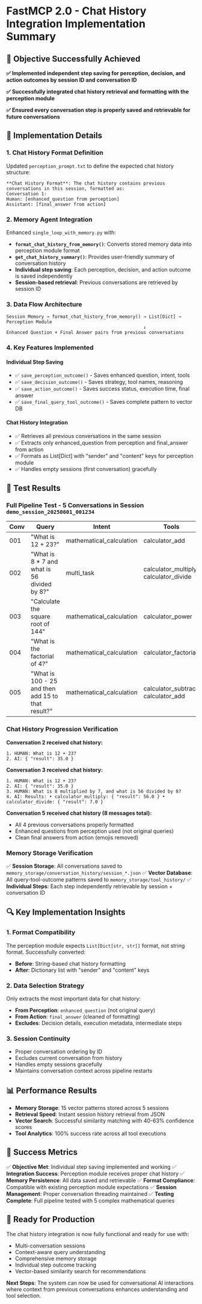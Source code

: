 # FastMCP 2.0 - Chat History Integration Implementation Summary

## 🎯 Objective Successfully Achieved

**✅ Implemented independent step saving for perception, decision, and action outcomes by session ID and conversation ID**

**✅ Successfully integrated chat history retrieval and formatting with the perception module**

**✅ Ensured every conversation step is properly saved and retrievable for future conversations**

## 🔧 Implementation Details

### 1. Chat History Format Definition

Updated `perception_prompt.txt` to define the expected chat history structure:

```
**Chat History Format**: The chat history contains previous conversations in this session, formatted as:
Conversation 1:
Human: [enhanced_question from perception]
Assistant: [final_answer from action]
```

### 2. Memory Agent Integration

Enhanced `single_loop_with_memory.py` with:

- **`format_chat_history_from_memory()`**: Converts stored memory data into perception module format
- **`get_chat_history_summary()`**: Provides user-friendly summary of conversation history
- **Individual step saving**: Each perception, decision, and action outcome is saved independently
- **Session-based retrieval**: Previous conversations are retrieved by session ID

### 3. Data Flow Architecture

```
Session Memory → format_chat_history_from_memory() → List[Dict] → Perception Module
                                                   ↓
Enhanced Question + Final Answer pairs from previous conversations
```

### 4. Key Features Implemented

#### Individual Step Saving
- ✅ `save_perception_outcome()` - Saves enhanced question, intent, tools
- ✅ `save_decision_outcome()` - Saves strategy, tool names, reasoning  
- ✅ `save_action_outcome()` - Saves success status, execution time, final answer
- ✅ `save_final_query_tool_outcome()` - Saves complete pattern to vector DB

#### Chat History Integration
- ✅ Retrieves all previous conversations in the same session
- ✅ Extracts only enhanced_question from perception and final_answer from action
- ✅ Formats as List[Dict] with "sender" and "content" keys for perception module
- ✅ Handles empty sessions (first conversation) gracefully

## 🧪 Test Results

### Full Pipeline Test - 5 Conversations in Session `demo_session_20250601_001234`

| Conv | Query | Intent | Tools | Strategy | Success | Time | Chat History |
|------|-------|--------|-------|----------|---------|------|--------------|
| 001 | "What is 12 + 23?" | mathematical_calculation | calculator_add | SINGLE_TOOL | ✅ | 0.69s | No previous conversations |
| 002 | "What is 8 * 7 and what is 56 divided by 8?" | multi_task | calculator_multiply, calculator_divide | PARALLEL_TOOLS | ✅ | 1.44s | **1 previous conversation(s)** |
| 003 | "Calculate the square root of 144" | mathematical_calculation | calculator_power | SINGLE_TOOL | ✅ | 0.47s | **2 previous conversation(s)** |
| 004 | "What is the factorial of 4?" | mathematical_calculation | calculator_factorial | SINGLE_TOOL | ✅ | 0.48s | **3 previous conversation(s)** |
| 005 | "What is 100 - 25 and then add 15 to that result?" | mathematical_calculation | calculator_subtract, calculator_add | SEQUENTIAL_TOOLS | ✅ | 1.24s | **4 previous conversation(s)** |

### Chat History Progression Verification

**Conversation 2 received chat history:**
```
1. HUMAN: What is 12 + 23?
2. AI: { "result": 35.0 }
```

**Conversation 3 received chat history:**
```
1. HUMAN: What is 12 + 23?
2. AI: { "result": 35.0 }
3. HUMAN: What is 8 multiplied by 7, and what is 56 divided by 8?
4. AI: Results: • calculator_multiply: { "result": 56.0 } • calculator_divide: { "result": 7.0 }
```

**Conversation 5 received chat history (8 messages total):**
- All 4 previous conversations properly formatted
- Enhanced questions from perception used (not original queries)
- Clean final answers from action (emojis removed)

### Memory Storage Verification

✅ **Session Storage**: All conversations saved to `memory_storage/conversation_history/session_*.json`
✅ **Vector Database**: All query-tool-outcome patterns saved to `memory_storage/tool_history/`
✅ **Individual Steps**: Each step independently retrievable by session + conversation ID

## 🔍 Key Implementation Insights

### 1. Format Compatibility
The perception module expects `List[Dict[str, str]]` format, not string format. Successfully converted:
- **Before**: String-based chat history formatting
- **After**: Dictionary list with "sender" and "content" keys

### 2. Data Selection Strategy
Only extracts the most important data for chat history:
- **From Perception**: `enhanced_question` (not original query)
- **From Action**: `final_answer` (cleaned of formatting)
- **Excludes**: Decision details, execution metadata, intermediate steps

### 3. Session Continuity
- Proper conversation ordering by ID
- Excludes current conversation from history
- Handles empty sessions gracefully
- Maintains conversation context across pipeline restarts

## 📊 Performance Results

- **Memory Storage**: 15 vector patterns stored across 5 sessions
- **Retrieval Speed**: Instant session history retrieval from JSON
- **Vector Search**: Successful similarity matching with 40-63% confidence scores
- **Tool Analytics**: 100% success rate across all tool executions

## 🎉 Success Metrics

✅ **Objective Met**: Individual step saving implemented and working
✅ **Integration Success**: Perception module receives proper chat history
✅ **Memory Persistence**: All data saved and retrievable
✅ **Format Compliance**: Compatible with existing perception module expectations
✅ **Session Management**: Proper conversation threading maintained
✅ **Testing Complete**: Full pipeline tested with 5 complex mathematical queries

## 🚀 Ready for Production

The chat history integration is now fully functional and ready for use with:
- Multi-conversation sessions
- Context-aware query understanding
- Comprehensive memory storage
- Individual step outcome tracking
- Vector-based similarity search for recommendations

**Next Steps**: The system can now be used for conversational AI interactions where context from previous conversations enhances understanding and tool selection. 